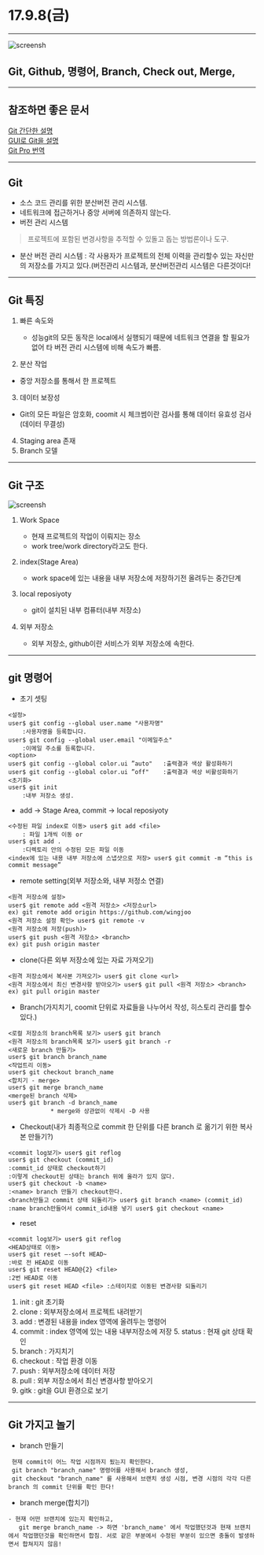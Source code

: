 # 17.9.8(금)
---
<p align="center">

![screensh](/study/image/github-logo.jpg)

</p>

## Git, Github, 명령어, Branch, Check out, Merge, 
---

## 참조하면 좋은 문서 

[Git 간단한 설명 ](http://rogerdudler.github.io/git-guide/index.ko.html)<br>
[GUI로 Git을 설명](http://learnbranch.urigit.com) <br>
[Git Pro 번역](https://git-scm.com/book/ko/v2) <br>

---
## Git 

 - 소스 코드 관리를 위한 분산버전 관리 시스템. 
 - 네트워크에 접근하거나 중앙 서버에 의존하지 않는다.
 - 버전 관리 시스템
 
> 프로젝트에 포함된 변경사항을 추적할 수 있돌고 돕는 방법론이나 도구. 

- 분산 버전 관리 시스템 : 각 사용자가 프로젝트의 전체 이력을 관리할수 있는 자신만의 저장소를 가지고 있다.(버전관리 시스템과, 분산버전관리 시스템은 다른것이다! 

---


## Git 특징 


 1. 빠른 속도와 
    - 성능git의 모든 동작은 local에서 실행되기 때문에 네트워크 연결을 할 필요가 없어 타 버전 관리 시스템에 비해 속도가 빠름.
   
 2. 분산 작업
   - 중앙 저장소를 통해서 한 프로젝트

 3. 데이터 보장성
   - Git의 모든 파일은 암호화, coomit 시 체크썸이란 검사를 통해 데이터 유효성 검사(데이터 무결성)

 4. Staging area 존재
 5. Branch 모델

---
 
## Git 구조 

<p align="center">

![screensh](/study/image/git-workflow.png)

</p>


1. Work Space 
    * 현재 프로젝트의 작업이 이뤄지는 장소
    *  work tree/work directory라고도 한다.

2. index(Stage Area)
	* work space에 있는 내용을 내부 저장소에 저장하기전 올려두는 중간단계

3. local reposiyoty 
	* git이 설치된 내부 컴퓨터(내부 저장소) 

4. 외부 저장소
	* 외부 저장소, github이란 서비스가 외부 저장소에 속한다.

---

## git 명령어 

 - 초기 셋팅 

```git
<설정>user$ git config --global user.name "사용자명"	:사용자명을 등록합니다.user$ git config --global user.email "이메일주소"	:이메일 주소를 등록합니다.<option>user$ git config --global color.ui ”auto" 	:출력결과 색상 활성화하기user$ git config --global color.ui ”off" 	:출력결과 색상 비활성화하기<초기화>user$ git init	:내부 저장소 생성.
```

- add -> Stage Area, commit -> local reposiyoty

```git
<수정된 파일 index로 이동> user$ git add <file>	: 파일 1개씩 이동 oruser$ git add .	:디렉토리 안의 수정된 모든 파일 이동<index에 있는 내용 내부 저장소에 스냅샷으로 저장> user$ git commit -m “this is commit message”
```

- remote setting(외부 저장소와, 내부 저정소 연결)

```git
<원격 저장소에 설정>user$ git remote add <원격 저장소> <저장소url>ex) git remote add origin https://github.com/wingjoo<원격 저장소 설정 확인> user$ git remote -v<원격 저장소에 저장(push)>user$ git push <원격 저장소> <branch>ex) git push origin master
```

- clone(다른 외부 저장소에 있는 자료 가져오기)

```git
<원격 저장소에서 복사본 가져오기> user$ git clone <url><원격 저장소에서 최신 변경사항 받아오기> user$ git pull <원격 저장소> <branch>ex) git pull origin master
```

- Branch(가지치기, coomit 단위로 자료들을 나누어서 작성, 히스토리 관리를 할수 있다.)

```git
<로컬 저장소의 branch목록 보기> user$ git branch<원격 저장소의 branch목록 보기> user$ git branch -r<새로운 branch 만들기>user$ git branch branch_name<작업트리 이동>user$ git checkout branch_name<합치기 - merge>user$ git merge branch_name<merge된 branch 삭제>user$ git branch -d branch_name			* merge와 상관없이 삭제시 -D 사용
```

- Checkout(내가 최종적으로 commit 한 단위를 다른 branch 로 옮기기 위한 복사본 만들기?)

```git
<commit log보기> user$ git refloguser$ git checkout (commit_id):commit_id 상태로 checkout하기:이렇게 checkout된 상태는 branch 위에 올라가 있지 않다.user$ git checkout -b <name>:<name> branch 만들기 checkout한다.<branch만들고 commit 상태 되돌리기> user$ git branch <name> (commit_id):name branch만들어서 commit_id내용 넣기 user$ git checkout <name>
```

- reset

```git
<commit log보기> user$ git reflog<HEAD상태로 이동>user$ git reset —-soft HEAD~:바로 전 HEAD로 이동user$ git reset HEAD@{2} <file>:2번 HEAD로 이동user$ git reset HEAD <file> :스테이지로 이동된 변경사항 되돌리기
```



1. init : git 초기화2. clone : 외부저장소에서 프로젝트 내려받기3. add : 변경된 내용을 index 영역에 올려두는 명령어4. commit : index 영역에 있는 내용 내부저장소에 저장 5. status : 현재 git 상태 확인6. branch : 가지치기7. checkout : 작업 환경 이동8. push : 외부저장소에 데이터 저장9. pull : 외부 저장소에서 최신 변경사항 받아오기
10. gitk : git을 GUI 환경으로 보기 


---

## Git 가지고 놀기


- branch 만들기 

```git
 현재 commit이 어느 작업 시점까지 됬는지 확인한다.
 git branch "branch_name" 명령어를 사용해서 branch 생성, 
 git checkout "branch_name" 를 사용해서 브랜치 생성 시점, 변경 시점의 각각 다른 branch 의 commit 단위를 확인 한다!
``` 
 
- branch merge(합치기)

```git
- 현재 어떤 브랜치에 있는지 확인하고, 
   git merge branch_name -> 하면 'branch_name' 에서 작업했던것과 현재 브랜치에서 작업했던것을 확인하면서 합침. 서로 같은 부분에서 수정된 부분이 있으면 충돌이 발생하면서 합쳐지지 않음!
```

